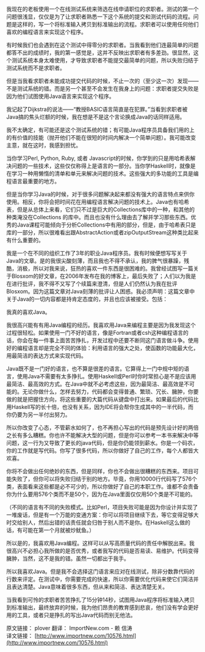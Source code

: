 我现在的老板使用一个在线测试系统来筛选在线申请职位的求职者。测试的第一个问题很浅显，仅仅是为了让求职者熟悉一下这个系统的提交和测试代码的流程。问题是这样的，写一个将标准输入拷贝到标准输出的流程。求职者可以使用任何他们喜欢的编程语言来实现这个程序。

有时候我们也会遇到在这个测试中得零分的求职者。当我看到他们连最简单的问题都答不出的成绩时，我的第一感觉是，这并不反映出求职者有多差劲。很显然，这个测试系统本身太难使用，才导致求职者不能提交最简单的问题，所以失败归结于测试系统而不是求职者。

但是当我看求职者未能成功提交代码的时候，不止一次的（至少这一次）发现——不是测试系统的错。而是另一个甚至不会发生在我身上的问题：求职者提交失败是因为他们试图使用Java语言来实现这个程序。

我记起了Dijkstra的说法——“教授BASIC语言简直是在犯罪。”当看到求职者被Java搞的焦头烂额的时候，我在想是不是这个言论换成Java的话同样适用。

我不太确定，有可能还是这个测试系统的错；有可能Java程序员具备我们用的上的有价值的技能（抛开他们不能在很短的时间内解决一个简单问题）。我可能改变主意，就在这时，我感到担忧。

当你学习Perl, Python, Ruby, 或者 Javascript的时候，你学到的只是用哈希表解决问题的一些技术，这些仅仅称得上是语言的一部分。当你学Haskell时，就像是在学习一种用懒惰的清单和单元来解决问题的技术。这些强大的多功能的工具是编程语言最重要的地方。

但是当你学习Java的时候，对于很多问题解决起来都没有强大的语言特点来供你使用。相反，你将会把时间花在用编程语言解决问题的技术上。Java也有哈希表，但是从总体上来看，它们只不过是巨大的Collections库中的一种，和其他的种类淹没在Collections 的库中。而且也没有什么理由去了解并学习那些东西。优秀的Java课程可能倾向于分析Collections中有用的部分，但是，由于哈希表只是库的一部分，所以很难看出跟AbstractAction或者zipOutputStream这种类比起来有什么重要的。

我是一个在不同的组织工作了3年的职业Java程序员。我有时候便想写写关于Java的文章。是的我很尖酸刻薄，而且我也不得不承认，我的脾气很暴躁，残酷，消极，所以对我来说，狂热的喜欢一件东西是很困难的。我曾经试图写一篇关于Blosxom的好文章，在2006年发布在我的博客上，最后失败了；人们以为我是在进行批评，我不得不又写了个续篇来澄清，但是人们仍然认为我在批评Blosxom。因为这篇文章对Java刻薄的批评让人困惑。我必须声明：这篇文章中关于Java的一切内容都是持肯定态度的，并且也应该被接受。包括：

我真的喜欢Java。

我很高兴能有有用Java编程的经历。我喜欢用Java来编程主要是因为我发现这个过程很轻松。如果使用一门不好的语言，像是Fortran或者csh这种编程语言的话，你会在每一件事上面苦苦挣扎，开发过程中还要不断同这门语言做斗争。使用好的编程语言却是完全不同的体验：利用语言的强大之处，使函数的功能最大化，用最简洁的表达方式来实现代码。

Java既不是一门好的语言，也不算是很差的语言。它算得上一门中规中矩的语言，使用Java不需要有太多挣扎。使用Haskell或Perl时你时常担心是不是应该用最简洁、最高效的方式。在Java中就不必考虑这些，因为最简洁、最高效是不可能的。无论你做什么，怎样去努力，代码都会变得普通、繁琐、冗长、臃肿，你要做的就是把握住方向，将这些重要的大篇代码从键盘中打出来。如果最后的代码比用Haskell写的长十倍，也没有关系，因为IDE将会帮你生成其中的一半代码，而你仍要为另一半付出努力。

所以你改变了心态，不管薪水如何了，也不再担心写出的代码是预先设计好的两倍之长有多么糟糕。你也许不能解决大型的问题，但是你可以参考一本书来解决中等问题，这一行为又导致了更长的java代码，但是你仍能领到薪水。你是一个码农，你的工作就是写代码。你写了很多代码，所以你做好了自己的工作，每个人都皆大欢喜。

你将不会做出任何绝妙的东西，但是同样，你也不会做出很糟糕的东西来。项目可能失败了，但你可以将失败归结于别的地方。毕竟，你用10000行代码写了576个类，表面看来这些都是必不可少的，所以你做好了自己的本职工作。谁都不会责备你为什么要用576个类而不是50个，因为在Java里面仅仅用50个类是不可能的。

（不同的语言有不同的失败模式。比如Perl，项目失败可能是因为你设计并实现了一堆废话，但是有一个万能的变通方案：你可以将项目继续下去，等它变得足够大时交给别人，然后出错的话责任就会归咎于别人而不是你。在Haskell这么做的话，有可能在第一个月就被炒鱿鱼。）

所以是的，我喜欢用Java编程。这样可以从写高质量代码的责任中解脱出来。我很高兴不必担心我所做的是否优秀，或者我写的代码是否易读、易维护。代码变得臃肿，当然，这不是我的错。虽然一切都出于我手。

所以我喜欢Java。但是我不会选择这门语言来应对在线测试，除非分数靠代码的行数来评定。在测试中，你需要完成的快速，所以你需要优化代码来使它们简洁并且表达清楚。Java意味着很多东西，但从来和简洁、表达清楚无关。

当我看到可怜的求职者苦苦挣扎了15分钟14秒，试图用Java程序将标准输入拷贝到标准输出，最终放弃的时候，我为他们昂贵的教育感到悲哀，他们没有学会更好用的工具，或者只是挣扎的写出Java代码而别无他法。 

原文链接： plover 翻译： ImportNew.com - 赖 信涛  
译文链接： [http://www.importnew.com/10576.html](http://www.importnew.com/10576.html)